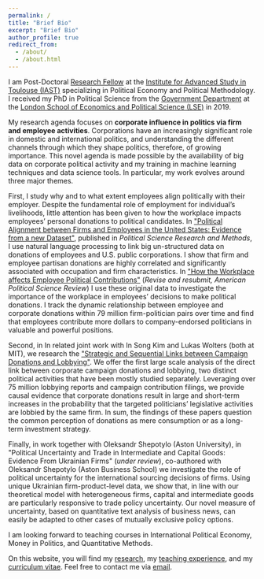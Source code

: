 ```yaml
---
permalink: /
title: "Brief Bio"
excerpt: "Brief Bio"
author_profile: true
redirect_from:
  - /about/
  - /about.html
---
```


I am Post-Doctoral [Research Fellow](https://www.iast.fr/people/jan-stuckatz) at the [Institute for Advanced Study in Toulouse (IAST)](http://www.iast.fr/) specializing in Political Economy and Political Methodology. I received my PhD in Political Science from the [Government Department](http://www.lse.ac.uk/government) at the [London School of Economics and Political Science (LSE)](http://www.lse.ac.uk/) in 2019.


My research agenda focuses on **corporate influence in politics via firm and employee activities**. Corporations have an increasingly significant role in domestic and international politics, and understanding the different channels through which they shape politics, therefore, of growing importance. This novel agenda is made possible by the availability of big data on corporate political activity and my training in machine learning techniques and data science tools. In particular, my work evolves around three major themes.

First, I study why and to what extent employees align politically with their employer. Despite the fundamental role of employment for individual’s livelihoods, little attention has been given to how the workplace impacts employees’ personal donations to political candidates. In ["Political Alignment between Firms and Employees in the United States: Evidence from a new Dataset"](https://doi.org/10.1017/psrm.2020.19), published in _Political Science Research and Methods_, I use natural language processing to link big un-structured data on donations of employees and U.S. public corporations. I show that firm and employee partisan donations are highly correlated and significantly associated with occupation and firm characteristics. In ["How the Workplace affects Employee Political Contributions"](https://www.dropbox.com/s/qw14qmgrkpv7mtd/political_alignment_Jan_Stuckatz.pdf?dl=0) (_Revise and resubmit, American Political Science Review_) I use these original data to investigate the importance of the workplace in employees’ decisions to make political donations. I track the dynamic relationship between employee and corporate donations within 79 million firm-politician pairs over time and find that employees contribute more dollars to company-endorsed politicians in valuable and powerful positions.

Second, in In related joint work with In Song Kim and Lukas Wolters (both at MIT), we research the ["Strategic and Sequential Links between Campaign Donations and Lobbying"](http://web.mit.edu/insong/www/pdf/campaign-lobby.pdf). We offer the first large scale analysis of the direct link between corporate campaign donations and lobbying, two distinct political activities that have been mostly studied separately. Leveraging over 75 million lobbying reports and campaign contribution filings, we provide causal evidence that corporate donations result in large and short-term increases in the probability that the targeted politicians’ legislative activities are lobbied by the same firm. In sum, the findings of these papers question the common perception of donations as mere consumption or as a long-term investment strategy.

Finally, in work together with Oleksandr Shepotylo (Aston University), in "Political Uncertainty and Trade in Intermediate and Capital Goods: Evidence From Ukrainian Firms" (_under review_), co-authored with Oleksandr Shepotylo (Aston Business School) we investigate the role of political uncertainty for the international sourcing decisions of firms. Using unique Ukrainian firm-product-level data, we show that, in line with our theoretical model with heterogeneous firms, capital and intermediate goods are particularly responsive to trade policy uncertainty. Our novel measure of uncertainty, based on quantitative text analysis of business news, can easily be adapted to other cases of mutually exclusive policy options.


<!-- In my **dissertation**, supervised by [Stephanie Rickard](http://personal.lse.ac.uk/rickard/) and [Kenneth Benoit](http://kenbenoit.net/), I build on trade theory to examine the relationship between corporations and politics. Corporations play an increasingly important role in politics today and understanding how corporations influence politics and respond to political change is therefore of growing importance.  -->

<!-- Throughout the academic year 2017/2018, I have been visiting at the [Political Science Department](https://polisci.mit.edu/) of the [Massachusetts Institute of Technology](http://www.mit.edu/), hosted by [In Song Kim](http://web.mit.edu/insong/www/index.html). -->

I am looking forward to teaching courses in International Political Economy, Money in Politics, and Quantitative Methods.

On this website, you will find my [research](http://www.janstuckatz.com/research/), my [teaching experience](http://www.janstuckatz.com/teaching/), and my [curriculum vitae](http://www.janstuckatz.com/cv/). Feel free to contact me via [email](mailto:jan.stuckatz@iast.fr).
